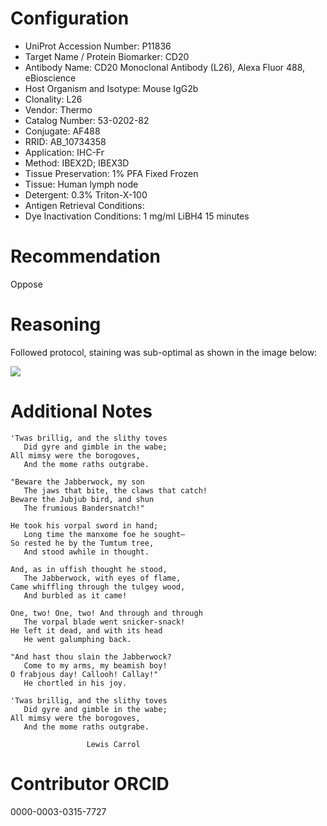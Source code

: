 # Configuration

* UniProt Accession Number: P11836
* Target Name / Protein Biomarker: CD20
* Antibody Name: CD20 Monoclonal Antibody (L26), Alexa Fluor 488, eBioscience
* Host Organism and Isotype: Mouse IgG2b
* Clonality: L26
* Vendor: Thermo
* Catalog Number: 53-0202-82
* Conjugate: AF488
* RRID: AB_10734358
* Application: IHC-Fr
* Method: IBEX2D; IBEX3D
* Tissue Preservation: 1% PFA Fixed Frozen
* Tissue: Human lymph node
* Detergent: 0.3% Triton-X-100
* Antigen Retrieval Conditions:
* Dye Inactivation Conditions: 1 mg/ml LiBH4 15 minutes

# Recommendation

Oppose

# Reasoning

Followed protocol, staining was sub-optimal as shown in the image below:

![](staining_example.jpg?raw=true)

# Additional Notes

```
'Twas brillig, and the slithy toves
   Did gyre and gimble in the wabe;
All mimsy were the borogoves,
   And the mome raths outgrabe.

"Beware the Jabberwock, my son
   The jaws that bite, the claws that catch!
Beware the Jubjub bird, and shun
   The frumious Bandersnatch!"

He took his vorpal sword in hand;
   Long time the manxome foe he sought—
So rested he by the Tumtum tree,
   And stood awhile in thought.

And, as in uffish thought he stood,
   The Jabberwock, with eyes of flame,
Came whiffling through the tulgey wood,
   And burbled as it came!

One, two! One, two! And through and through
   The vorpal blade went snicker-snack!
He left it dead, and with its head
   He went galumphing back.

"And hast thou slain the Jabberwock?
   Come to my arms, my beamish boy!
O frabjous day! Callooh! Callay!"
   He chortled in his joy.

'Twas brillig, and the slithy toves
   Did gyre and gimble in the wabe;
All mimsy were the borogoves,
   And the mome raths outgrabe.

                 Lewis Carrol
```

# Contributor ORCID

0000-0003-0315-7727
